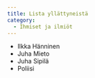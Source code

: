 ```yaml
---
title: Lista yllättyneistä
category:
  - Ihmiset ja ilmiöt
---
```

* Ilkka Hänninen
* Juha Mieto
* Juha Sipilä
* Poliisi
